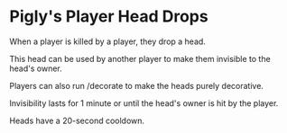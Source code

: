 # Pigly's Player Head Drops
When a player is killed by a player, they drop a head. 

This head can be used by another player to make them invisible to the head's owner.

Players can also run /decorate to make the heads purely decorative.

Invisibility lasts for 1 minute or until the head's owner is hit by the player. 

Heads have a 20-second cooldown.

